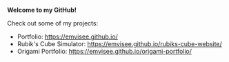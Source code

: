 **Welcome to my GitHub!**

Check out some of my projects:
- Portfolio: https://emvisee.github.io/
- Rubik's Cube Simulator: https://emvisee.github.io/rubiks-cube-website/
- Origami Portfolio: https://emvisee.github.io/origami-portfolio/
